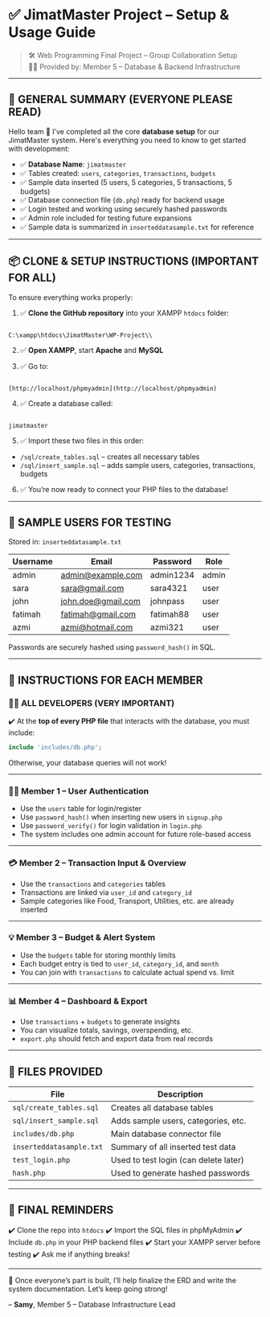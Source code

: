 # ✅ JimatMaster Project – Setup & Usage Guide

> 🛠️ Web Programming Final Project – Group Collaboration Setup  
> 👨‍💻 Provided by: Member 5 – Database & Backend Infrastructure

---

## 🔹 GENERAL SUMMARY (EVERYONE PLEASE READ)

Hello team 👋 I’ve completed all the core **database setup** for our JimatMaster system. Here's everything you need to know to get started with development:

- ✅ **Database Name**: `jimatmaster`
- ✅ Tables created: `users`, `categories`, `transactions`, `budgets`
- ✅ Sample data inserted (5 users, 5 categories, 5 transactions, 5 budgets)
- ✅ Database connection file (`db.php`) ready for backend usage
- ✅ Login tested and working using securely hashed passwords
- ✅ Admin role included for testing future expansions
- ✅ Sample data is summarized in `inserteddatasample.txt` for reference

---

## 📦 CLONE & SETUP INSTRUCTIONS (IMPORTANT FOR ALL)

To ensure everything works properly:

1. ✅ **Clone the GitHub repository** into your XAMPP `htdocs` folder:
```

C:\xampp\htdocs\JimatMaster\WP-Project\\

```

2. ✅ **Open XAMPP**, start **Apache** and **MySQL**

3. ✅ Go to:
```

[http://localhost/phpmyadmin](http://localhost/phpmyadmin)

```

4. ✅ Create a database called:
```

jimatmaster

````

5. ✅ Import these two files in this order:
- `/sql/create_tables.sql` – creates all necessary tables
- `/sql/insert_sample.sql` – adds sample users, categories, transactions, budgets

6. ✅ You’re now ready to connect your PHP files to the database!

---

## 🔐 SAMPLE USERS FOR TESTING

Stored in: `inserteddatasample.txt`

| Username | Email               | Password     | Role  |
|----------|---------------------|--------------|-------|
| admin    | admin@example.com   | admin1234    | admin |
| sara     | sara@gmail.com      | sara4321     | user  |
| john     | john.doe@gmail.com  | johnpass     | user  |
| fatimah  | fatimah@gmail.com   | fatimah88    | user  |
| azmi     | azmi@hotmail.com    | azmi321      | user  |

Passwords are securely hashed using `password_hash()` in SQL.

---

## 🔸 INSTRUCTIONS FOR EACH MEMBER

### 🧑‍💻 ALL DEVELOPERS (VERY IMPORTANT)
✔️ At the **top of every PHP file** that interacts with the database, you must include:
```php
include 'includes/db.php';
````

Otherwise, your database queries will not work!

---

### 🧑‍💼 Member 1 – User Authentication

* Use the `users` table for login/register
* Use `password_hash()` when inserting new users in `signup.php`
* Use `password_verify()` for login validation in `login.php`
* The system includes one admin account for future role-based access

---

### 💳 Member 2 – Transaction Input & Overview

* Use the `transactions` and `categories` tables
* Transactions are linked via `user_id` and `category_id`
* Sample categories like Food, Transport, Utilities, etc. are already inserted

---

### 💡 Member 3 – Budget & Alert System

* Use the `budgets` table for storing monthly limits
* Each budget entry is tied to `user_id`, `category_id`, and `month`
* You can join with `transactions` to calculate actual spend vs. limit

---

### 📊 Member 4 – Dashboard & Export

* Use `transactions` + `budgets` to generate insights
* You can visualize totals, savings, overspending, etc.
* `export.php` should fetch and export data from real records

---

## 🧩 FILES PROVIDED

| File                     | Description                           |
| ------------------------ | ------------------------------------- |
| `sql/create_tables.sql`  | Creates all database tables           |
| `sql/insert_sample.sql`  | Adds sample users, categories, etc.   |
| `includes/db.php`        | Main database connector file          |
| `inserteddatasample.txt` | Summary of all inserted test data     |
| `test_login.php`         | Used to test login (can delete later) |
| `hash.php`               | Used to generate hashed passwords     |

---

## 📌 FINAL REMINDERS

✔️ Clone the repo into `htdocs`
✔️ Import the SQL files in phpMyAdmin
✔️ Include `db.php` in your PHP backend files
✔️ Start your XAMPP server before testing
✔️ Ask me if anything breaks!

---

🧠 Once everyone’s part is built, I’ll help finalize the ERD and write the system documentation. Let’s keep going strong!

– **Samy**, Member 5 – Database Infrastructure Lead


